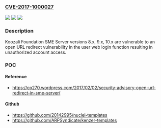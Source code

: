 ### [CVE-2017-1000027](https://cve.mitre.org/cgi-bin/cvename.cgi?name=CVE-2017-1000027)
![](https://img.shields.io/static/v1?label=Product&message=n%2Fa&color=blue)
![](https://img.shields.io/static/v1?label=Version&message=n%2Fa&color=blue)
![](https://img.shields.io/static/v1?label=Vulnerability&message=n%2Fa&color=brighgreen)

### Description

Koozali Foundation SME Server versions 8.x, 9.x, 10.x are vulnerable to an open URL redirect vulnerability in the user web login function resulting in unauthorized account access.

### POC

#### Reference
- https://cp270.wordpress.com/2017/02/02/security-advisory-open-url-redirect-in-sme-server/

#### Github
- https://github.com/20142995/nuclei-templates
- https://github.com/ARPSyndicate/kenzer-templates

